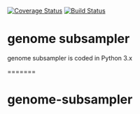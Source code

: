 [![Coverage Status](https://coveralls.io/repos/github/biocore/genome-subsampler/badge.svg?branch=master)](https://coveralls.io/github/biocore/genome-subsampler?branch=master)
[![Build Status](https://travis-ci.org/biocore/genome-subsampler.svg?branch=master)](https://travis-ci.org/biocore/genome-subsampler)

# genome subsampler
genome subsampler is coded in Python 3.x

=======
# genome-subsampler
